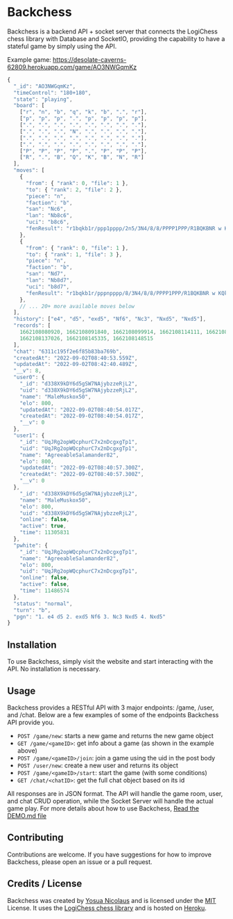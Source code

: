 # Backchess

Backchess is a backend API + socket server that connects the LogiChess chess library with Database and SocketIO, providing the capability to have a stateful game by simply using the API.

Example game:
https://desolate-caverns-62809.herokuapp.com/game/AO3NWGqmKz

```javascript
{
  "_id": "AO3NWGqmKz",
  "timeControl": "180+180",
  "state": "playing",
  "board": [
    ["r", "n", "b", "q", "k", "b", ".", "r"],
    ["p", "p", "p", ".", "p", "p", "p", "p"],
    [".", ".", ".", ".", ".", ".", ".", "."],
    [".", ".", ".", "N", ".", ".", ".", "."],
    [".", ".", ".", ".", ".", ".", ".", "."],
    [".", ".", ".", ".", ".", ".", ".", "."],
    ["P", "P", "P", "P", ".", "P", "P", "P"],
    ["R", ".", "B", "Q", "K", "B", "N", "R"]
  ],
  "moves": [
    {
      "from": { "rank": 0, "file": 1 },
      "to": { "rank": 2, "file": 2 },
      "piece": "n",
      "faction": "b",
      "san": "Nc6",
      "lan": "Nb8c6",
      "uci": "b8c6",
      "fenResult": "r1bqkb1r/ppp1pppp/2n5/3N4/8/8/PPPP1PPP/R1BQKBNR w KQkq - 1 5"
    },
    {
      "from": { "rank": 0, "file": 1 },
      "to": { "rank": 1, "file": 3 },
      "piece": "n",
      "faction": "b",
      "san": "Nd7",
      "lan": "Nb8d7",
      "uci": "b8d7",
      "fenResult": "r1bqkb1r/pppnpppp/8/3N4/8/8/PPPP1PPP/R1BQKBNR w KQkq - 1 5"
    },
    // ... 20+ more available moves below
  ],
  "history": ["e4", "d5", "exd5", "Nf6", "Nc3", "Nxd5", "Nxd5"],
  "records": [
    1662108080920, 1662108091840, 1662108099914, 1662108114111, 1662108131897,
    1662108137026, 1662108145335, 1662108148515
  ],
  "chat": "6311c195f2e6f85b83ba769b",
  "createdAt": "2022-09-02T08:40:53.559Z",
  "updatedAt": "2022-09-02T08:42:40.489Z",
  "__v": 8,
  "user0": {
    "_id": "d338X9kDY6d5gSW7NAjybzzeRjL2",
    "uid": "d338X9kDY6d5gSW7NAjybzzeRjL2",
    "name": "MaleMuskox50",
    "elo": 800,
    "updatedAt": "2022-09-02T08:40:54.017Z",
    "createdAt": "2022-09-02T08:40:54.017Z",
    "__v": 0
  },
  "user1": {
    "_id": "UqJRg2opWQcphurC7x2nDcgxgTp1",
    "uid": "UqJRg2opWQcphurC7x2nDcgxgTp1",
    "name": "AgreeableSalamander82",
    "elo": 800,
    "updatedAt": "2022-09-02T08:40:57.300Z",
    "createdAt": "2022-09-02T08:40:57.300Z",
    "__v": 0
  },
    "_id": "d338X9kDY6d5gSW7NAjybzzeRjL2",
    "name": "MaleMuskox50",
    "elo": 800,
    "uid": "d338X9kDY6d5gSW7NAjybzzeRjL2",
    "online": false,
    "active": true,
    "time": 11305831
  },
  "pwhite": {
    "_id": "UqJRg2opWQcphurC7x2nDcgxgTp1",
    "name": "AgreeableSalamander82",
    "elo": 800,
    "uid": "UqJRg2opWQcphurC7x2nDcgxgTp1",
    "online": false,
    "active": false,
    "time": 11486574
  },
  "status": "normal",
  "turn": "b",
  "pgn": "1. e4 d5 2. exd5 Nf6 3. Nc3 Nxd5 4. Nxd5"
}
```

## Installation

To use Backchess, simply visit the website and start interacting with the API. No installation is necessary.

## Usage

Backchess provides a RESTful API with 3 major endpoints: /game, /user, and /chat.
Below are a few examples of some of the endpoints Backchess API provide you.

- `POST /game/new`: starts a new game and returns the new game object
- `GET /game/<gameID>`: get info about a game (as shown in the example above)
- `POST /game/<gameID>/join`: join a game using the uid in the post body
- `POST /user/new`: create a new user and returns its object
- `POST /game/<gameID>/start`: start the game (with some conditions)
- `GET /chat/<chatID>`: get the full chat object based on its id

All responses are in JSON format.
The API will handle the game room, user, and chat CRUD operation, while the Socket Server will handle the actual game play.
For more details about how to use Backchess, [Read the DEMO.md file](https://github.com/yosuanicolaus/backchess/blob/main/DEMO.md)

## Contributing

Contributions are welcome. If you have suggestions for how to improve Backchess, please open an issue or a pull request.

## Credits / License

Backchess was created by [Yosua Nicolaus](https://github.com/yosuanicolaus) and is licensed under the [MIT](https://choosealicense.com/licenses/mit/) License. It uses the [LogiChess chess library](https://github.com/yosuanicolaus/logichess) and is hosted on [Heroku](https://www.heroku.com/).
